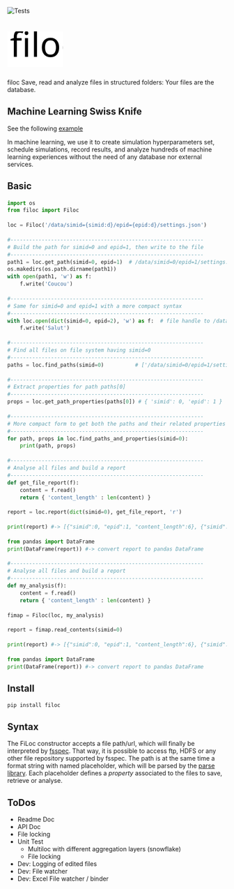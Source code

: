 ![Tests](https://github.com/jeromerg/filoc/workflows/Tests/badge.svg)

![filoc](filoc.svg)
================================

<span class="filoc">filoc</span> Save, read and analyze files in structured folders: Your files are the database. 

Machine Learning Swiss Knife
----------------------------

See the following [example](https://htmlpreview.github.io/?https://github.com/jeromerg/filoc/blob/master/examples/example_ml.html)

In machine learning, we use it to create simulation hyperparameters set, schedule simulations, record results, and analyze hundreds of machine learning experiences 
without the need of any database nor external services.


Basic
-----

```python
import os
from filoc import Filoc

loc = Filoc('/data/simid={simid:d}/epid={epid:d}/settings.json') 

#--------------------------------------------------------------
# Build the path for simid=0 and epid=1, then write to the file
#--------------------------------------------------------------
path1 = loc.get_path(simid=0, epid=1)  # /data/simid=0/epid=1/settings.json
os.makedirs(os.path.dirname(path1))
with open(path1, 'w') as f:
    f.write('Coucou')

#--------------------------------------------------------------
# Same for simid=0 and epid=1 with a more compact syntax
#--------------------------------------------------------------
with loc.open(dict(simid=0, epid=2), 'w') as f:  # file handle to /data/simid=0/epid=2/settings.json
    f.write('Salut')

#--------------------------------------------------------------
# Find all files on file system having simid=0
#--------------------------------------------------------------
paths = loc.find_paths(simid=0)          # ['/data/simid=0/epid=1/settings.json', '/data/simid=0/epid=2/settings.json']

#--------------------------------------------------------------
# Extract properties for path paths[0]
#--------------------------------------------------------------
props = loc.get_path_properties(paths[0]) # { 'simid': 0, 'epid': 1 }

#--------------------------------------------------------------
# More compact form to get both the paths and their related properties
#--------------------------------------------------------------
for path, props in loc.find_paths_and_properties(simid=0):
    print(path, props)

#--------------------------------------------------------------
# Analyse all files and build a report
#--------------------------------------------------------------
def get_file_report(f):
    content = f.read()
    return { 'content_length' : len(content) }

report = loc.report(dict(simid=0), get_file_report, 'r')

print(report) #-> [{"simid":0, "epid":1, "content_length":6}, {"simid":0, "epid":2, "content_length":5}]

from pandas import DataFrame
print(DataFrame(report)) #-> convert report to pandas DataFrame 

#--------------------------------------------------------------
# Analyse all files and build a report
#--------------------------------------------------------------
def my_analysis(f):
    content = f.read()
    return { 'content_length' : len(content) }

fimap = Filoc(loc, my_analysis)

report = fimap.read_contents(simid=0)

print(report) #-> [{"simid":0, "epid":1, "content_length":6}, {"simid":0, "epid":2, "content_length":5}]

from pandas import DataFrame
print(DataFrame(report)) #-> convert report to pandas DataFrame 

```    

Install
-------

    pip install filoc

Syntax
------

The FiLoc constructor accepts a file path/url, which will finally be interpreted by [fsspec](https://pypi.org/project/fsspec). 
That way, it is possible to access ftp, HDFS or any other file repository supported by fsspec. 
The path is at the same time a format string with named placeholder, which will be parsed by the [parse library](https://pypi.org/project/parse/).
Each placeholder defines a *property* associated to the files to save, retrieve or analyse.
 
ToDos
-----

- Readme Doc
- API Doc 
- File locking
- Unit Test 
    - Multiloc with different aggregation layers (snowflake)
    - File locking
- Dev: Logging of edited files
- Dev: File watcher
- Dev: Excel File watcher / binder
